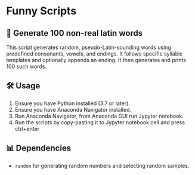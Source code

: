 # Funny Scripts
## 📌 Generate 100 non-real latin words
This script generates random, pseudo-Latin-sounding words using predefined consonants, vowels, and endings. It follows specific syllabic templates and optionally appends an ending. It then generates and prints 100 such words.


## 🛠 Usage

1. Ensure you have Python installed (3.7 or later).
2. Ensure you have Anaconda Navigator installed.
3. Run Anaconda Navigator, from Anaconda GUI run Jypyter notebook.
4. Run the scripts by copy-pasting it to Jypyter notebook cell and press ctrl+enter

## 📊 Dependencies
- `random` for generating random numbers and selecting random samples.

